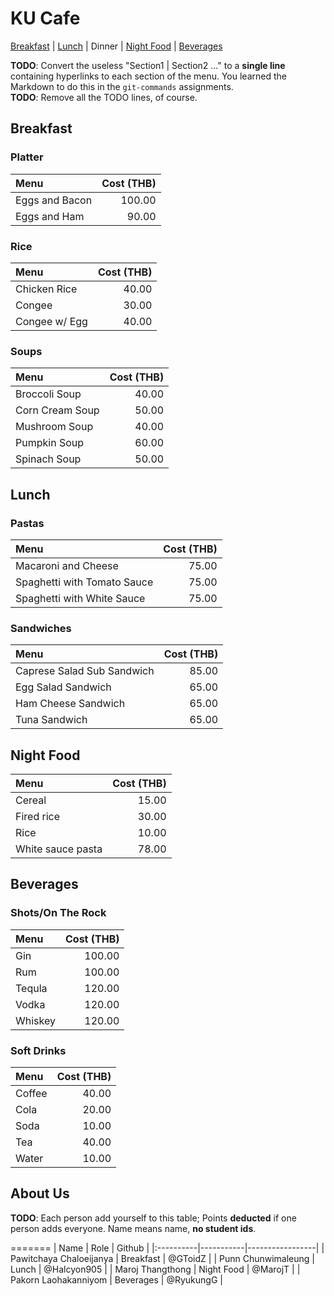# KU Cafe


[Breakfast](#Breakfast) | [Lunch](#lunch) | Dinner | [Night Food](#Night-food) | [Beverages](#Beverages)


**TODO**: Convert the useless "Section1 | Section2 ..." to a **single line** containing hyperlinks to each section of the menu.
You learned the Markdown to do this in the `git-commands` assignments.    
**TODO**: Remove all the TODO lines, of course.


## Breakfast

### Platter

| Menu | Cost (THB) |
|:---|---:|
| Eggs and Bacon | 100.00 |
| Eggs and Ham | 90.00 |

### Rice

| Menu | Cost (THB) |
|:---|---:|
| Chicken Rice | 40.00 |
| Congee | 30.00 |
| Congee w/ Egg | 40.00 |

### Soups

| Menu | Cost (THB) |
|:---|---:|
| Broccoli Soup | 40.00 |
| Corn Cream Soup | 50.00 |
| Mushroom Soup | 40.00 |
| Pumpkin Soup | 60.00 |
| Spinach Soup | 50.00 |

## Lunch

### Pastas

| Menu | Cost (THB) |
|:---|---:|
| Macaroni and Cheese | 75.00 |
| Spaghetti with Tomato Sauce | 75.00 |
| Spaghetti with White Sauce | 75.00 |

### Sandwiches

| Menu | Cost (THB) |
|:---|---:|
| Caprese Salad Sub Sandwich | 85.00 |
| Egg Salad Sandwich | 65.00 |
| Ham Cheese Sandwich | 65.00 |
| Tuna Sandwich | 65.00 |

## Night Food

| Menu              | Cost (THB) |
|:------------------|-----------:|
| Cereal            |      15.00 |
| Fired rice        |      30.00 |
| Rice              |      10.00 |
| White sauce pasta |      78.00 |

## Beverages

### Shots/On The Rock

| Menu      | Cost (THB)|
|:----------|----------:|
| Gin       | 100.00    |
| Rum       | 100.00    |
| Tequla    | 120.00    |
| Vodka     | 120.00    |
| Whiskey   | 120.00    |

### Soft Drinks

| Menu      | Cost (THB)|
|:----------|----------:|
| Coffee    | 40.00     |
| Cola      | 20.00     |
| Soda      | 10.00     |
| Tea       | 40.00     |
| Water     | 10.00     |



## About Us

**TODO**: Each person add yourself to this table; Points **deducted** if one person adds everyone. Name means name, **no student ids**.

=======
| Name      | Role      | Github          |
|:----------|-----------|-----------------|
| Pawitchaya Chaloeijanya | Breakfast | @GToidZ |
| Punn Chunwimaleung | Lunch | @Halcyon905 |
| Maroj Thangthong | Night Food | @MarojT       |
| Pakorn Laohakanniyom | Beverages | @RyukungG |


